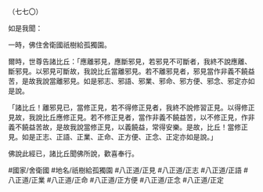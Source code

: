 （七七〇）

如是我聞：

一時，佛住舍衛國祇樹給孤獨園。

爾時，世尊告諸比丘：「應離邪見，應斷邪見，若邪見不可斷者，我終不說應離、斷邪見。以邪見可斷故，我說比丘當離邪見。若不離邪見者，邪見當作非義不饒益苦，是故我說當離邪見。如是邪志、邪語、邪業、邪命、邪方便、邪念、邪定亦如是說。

「諸比丘！離邪見已，當修正見，若不得修正見者，我終不說修習正見。以得修正見故，我說比丘應修正見。若不修正見者，當作非義不饒益苦，以不修正見，作非義不饒益苦故，是故我說當修正見，以義饒益，常得安樂。是故，比丘！當修正見。如是正志、正語、正業、正命、正方便、正念、正定亦如是說。」

佛說此經已，諸比丘聞佛所說，歡喜奉行。

#國家/舍衛國
#地名/祇樹給孤獨園
#八正道/正見
#八正道/正志
#八正道/正語
#八正道/正業
#八正道/正命
#八正道/正方便
#八正道/正念
#八正道/正定
